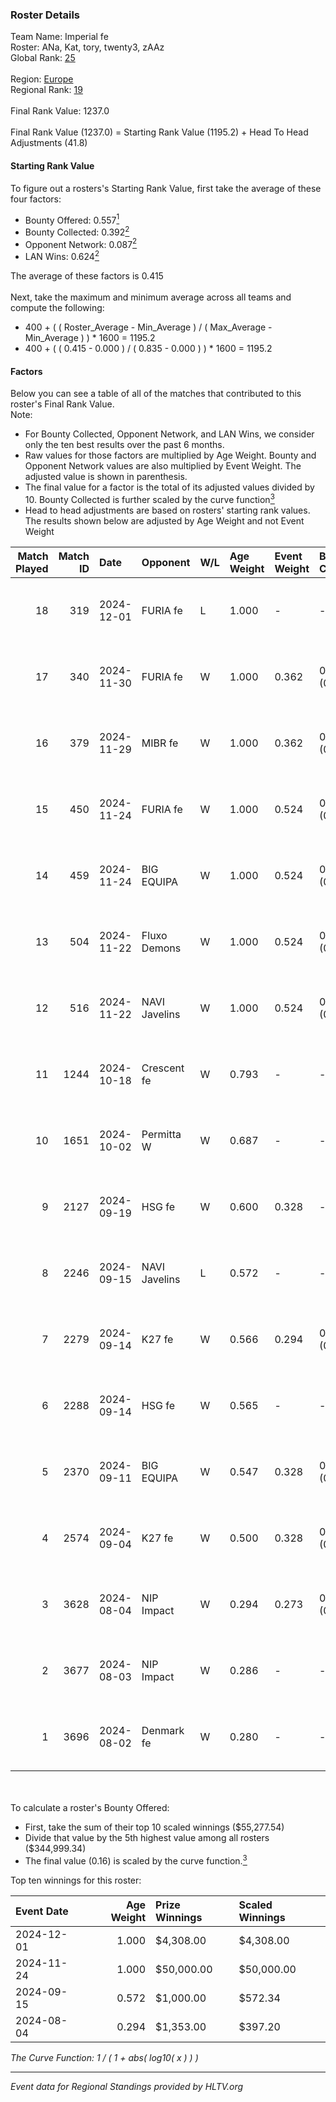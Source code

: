 ### Roster Details<br />
Team Name: Imperial fe<br />
Roster: ANa, Kat, tory, twenty3, zAAz<br />
Global Rank: [25](../../standings_global_2024_12_18.md)<br />
<br />
Region: [Europe]( ../../standings_europe_2024_12_18.md)<br />
Regional Rank: [19]( ../../standings_europe_2024_12_18.md)<br />
<br />
Final Rank Value:  1237.0<br />
<br />
Final Rank Value (1237.0) = Starting Rank Value (1195.2) + Head To Head Adjustments (41.8)<br />

#### Starting Rank Value<br />
To figure out a rosters's Starting Rank Value, first take the average of these four factors:<br />
- Bounty Offered: 0.557[<sup>1</sup>](#table2)
- Bounty Collected: 0.392[<sup>2</sup>](#table1)
- Opponent Network: 0.087[<sup>2</sup>](#table1)
- LAN Wins: 0.624[<sup>2</sup>](#table1)

The average of these factors is 0.415<br />
<br />
Next, take the maximum and minimum average across all teams and compute the following:<br />
- 400 + ( ( Roster_Average - Min_Average ) / ( Max_Average - Min_Average ) ) * 1600 = 1195.2
- 400 + ( ( 0.415 - 0.000 ) / ( 0.835 - 0.000 ) ) * 1600 = 1195.2


#### Factors<br />
Below you can see a table of all of the matches that contributed to this roster's Final Rank Value.<br />
Note:<br />

- For Bounty Collected, Opponent Network, and LAN Wins, we consider only the ten best results over the past 6 months.
- Raw values for those factors are multiplied by Age Weight. Bounty and Opponent Network values are also multiplied by Event Weight. The adjusted value is shown in parenthesis.
- The final value for a factor is the total of its adjusted values divided by 10. Bounty Collected is further scaled by the curve function[<sup>3</sup>](#curveFunction)
- Head to head adjustments are based on rosters' starting rank values. The results shown below are adjusted by Age Weight and not Event Weight
<span id="table1"></span><br />


| Match Played | Match ID | Date       | Opponent      | W/L | Age Weight | Event Weight | Bounty Collected | Opponent Network | LAN Wins  | H2H Adj. | Roster                        |
| -: | -: | :- | :- | :- | :- | :- | :- | :- | :- | -: | :- |
|           18 |      319 | 2024-12-01 | FURIA fe      | L   | 1.000      | -            | -                | -                | -         |   -16.52 | ANa, Kat, tory, twenty3, zAAz |
|           17 |      340 | 2024-11-30 | FURIA fe      | W   | 1.000      | 0.362        | 0.117 (0.043)    | 0.361 (0.131)    | 1 (1.000) |    14.75 | ANa, Kat, tory, twenty3, zAAz |
|           16 |      379 | 2024-11-29 | MIBR fe       | W   | 1.000      | 0.362        | 0.010 (0.004)    | 0.137 (0.049)    | 1 (1.000) |     1.60 | ANa, Kat, tory, twenty3, zAAz |
|           15 |      450 | 2024-11-24 | FURIA fe      | W   | 1.000      | 0.524        | 0.117 (0.061)    | 0.361 (0.189)    | 1 (1.000) |    16.04 | ANa, Kat, tory, twenty3, zAAz |
|           14 |      459 | 2024-11-24 | BIG EQUIPA    | W   | 1.000      | 0.524        | 0.038 (0.020)    | 0.148 (0.078)    | 1 (1.000) |     3.66 | ANa, Kat, tory, twenty3, zAAz |
|           13 |      504 | 2024-11-22 | Fluxo Demons  | W   | 1.000      | 0.524        | 0.030 (0.016)    | 0.204 (0.107)    | 1 (1.000) |     3.58 | ANa, Kat, tory, twenty3, zAAz |
|           12 |      516 | 2024-11-22 | NAVI Javelins | W   | 1.000      | 0.524        | 0.240 (0.126)    | 0.415 (0.217)    | 1 (1.000) |    16.27 | ANa, Kat, tory, twenty3, zAAz |
|           11 |     1244 | 2024-10-18 | Crescent fe   | W   | 0.793      | -            | -                | -                | 0 (0.000) |     1.02 | ANa, Kat, tory, twenty3, zAAz |
|           10 |     1651 | 2024-10-02 | Permitta W    | W   | 0.687      | -            | -                | -                | 0 (0.000) |     0.89 | ANa, Kat, tory, twenty3, zAAz |
|            9 |     2127 | 2024-09-19 | HSG fe        | W   | 0.600      | 0.328        | -                | 0.081 (0.016)    | 0 (0.000) |     0.94 | ANa, Kat, tory, twenty3, zAAz |
|            8 |     2246 | 2024-09-15 | NAVI Javelins | L   | 0.572      | -            | -                | -                | -         |    -8.42 | ANa, Kat, tory, twenty3, zAAz |
|            7 |     2279 | 2024-09-14 | K27 fe        | W   | 0.566      | 0.294        | 0.015 (0.002)    | 0.163 (0.027)    | 0 (0.000) |     1.44 | ANa, Kat, tory, twenty3, zAAz |
|            6 |     2288 | 2024-09-14 | HSG fe        | W   | 0.565      | -            | -                | -                | -         |     0.86 | ANa, Kat, tory, twenty3, zAAz |
|            5 |     2370 | 2024-09-11 | BIG EQUIPA    | W   | 0.547      | 0.328        | 0.038 (0.007)    | 0.148 (0.027)    | -         |     2.06 | ANa, Kat, tory, twenty3, zAAz |
|            4 |     2574 | 2024-09-04 | K27 fe        | W   | 0.500      | 0.328        | 0.015 (0.002)    | 0.163 (0.027)    | -         |     1.20 | ANa, Kat, tory, twenty3, zAAz |
|            3 |     3628 | 2024-08-04 | NIP Impact    | W   | 0.294      | 0.273        | 0.021 (0.002)    | -                | -         |     0.86 | ANa, Kat, tory, twenty3, zAAz |
|            2 |     3677 | 2024-08-03 | NIP Impact    | W   | 0.286      | -            | -                | -                | -         |     0.84 | ANa, Kat, tory, twenty3, zAAz |
|            1 |     3696 | 2024-08-02 | Denmark fe    | W   | 0.280      | -            | -                | -                | -         |     0.74 | ANa, Kat, tory, twenty3, zAAz |

<br />
<span id="table2"></span><br />
To calculate a roster's Bounty Offered:<br />

- First, take the sum of their top 10 scaled winnings ($55,277.54)
- Divide that value by the 5th highest value among all rosters ($344,999.34)
- The final value (0.16) is scaled by the curve function.[<sup>3</sup>](#curveFunction)

Top ten winnings for this roster:<br />

| Event Date | Age Weight | Prize Winnings | Scaled Winnings |
| :- | -: | :- | :- |
| 2024-12-01 |      1.000 | $4,308.00      | $4,308.00       |
| 2024-11-24 |      1.000 | $50,000.00     | $50,000.00      |
| 2024-09-15 |      0.572 | $1,000.00      | $572.34         |
| 2024-08-04 |      0.294 | $1,353.00      | $397.20         |


<span id="curveFunction"></span>_The Curve Function: 1 / ( 1 + abs( log10( x ) ) )_<br />

---
_Event data for Regional Standings provided by HLTV.org_<br />
